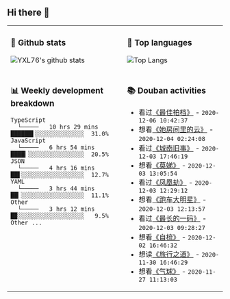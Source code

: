 ## Hi there 👋

<table>
<tr>
<td valign="top" width="54%">

### 🔭 Github stats

![YXL76's github stats](https://github-readme-stats.yxl76.vercel.app/api?username=YXL76&count_private=true&show_icons=true&theme=tokyonight)

</td>

<td valign="top" width="46%">

### 🌱 Top languages

![Top Langs](https://github-readme-stats.yxl76.vercel.app/api/top-langs/?username=YXL76&layout=compact&theme=tokyonight)

</td>
</tr>
<tr>
<td valign="top" width="54%">

### 📊 Weekly development breakdown

```text
TypeScript
  └─────   10 hrs 29 mins ██████▌░░░░░░░░░░░░░░  31.0%
JavaScript
  └─────   6 hrs 54 mins  ████▎░░░░░░░░░░░░░░░░  20.5%
JSON
  └─────   4 hrs 16 mins  ██▋░░░░░░░░░░░░░░░░░░  12.7%
YAML
  └─────   3 hrs 44 mins  ██▎░░░░░░░░░░░░░░░░░░  11.1%
Other
  └─────   3 hrs 12 mins  █▉░░░░░░░░░░░░░░░░░░░   9.5%
Other ...
```

</td>
<td valign="top" width="46%">

### 📚 Douban activities

- 看过[《最佳拍档》](http://movie.douban.com/subject/1306011/) - `2020-12-06 10:42:37`
- 想看[《她房间里的云》](http://movie.douban.com/subject/30388205/) - `2020-12-04 02:24:08`
- 看过[《城南旧事》](http://movie.douban.com/subject/1300894/) - `2020-12-03 17:46:19`
- 想看[《莫娣》](http://movie.douban.com/subject/25938803/) - `2020-12-03 13:05:54`
- 看过[《凤凰劫》](http://movie.douban.com/subject/1308982/) - `2020-12-03 12:29:12`
- 想看[《跑车大明星》](http://movie.douban.com/subject/35275346/) - `2020-12-03 12:13:57`
- 看过[《最长的一码》](http://movie.douban.com/subject/1309050/) - `2020-12-03 09:28:27`
- 想看[《自梳》](http://movie.douban.com/subject/1304648/) - `2020-12-02 16:46:32`
- 想读[《旅行之道》](https://book.douban.com/subject/34434959/) - `2020-11-30 16:46:29`
- 想看[《气球》](http://movie.douban.com/subject/30204413/) - `2020-11-27 11:13:03`

</td>
</tr>
</table>

<!--
**YXL76/YXL76** is a ✨ _special_ ✨ repository because its `README.md` (this file) appears on your GitHub profile.

Here are some ideas to get you started:

- 🔭 I’m currently working on ...
- 🌱 I’m currently learning ...
- 👯 I’m looking to collaborate on ...
- 🤔 I’m looking for help with ...
- 💬 Ask me about ...
- 📫 How to reach me: ...
- 😄 Pronouns: ...
- ⚡ Fun fact: ...
-->
